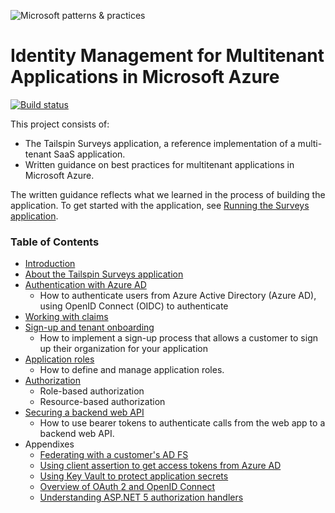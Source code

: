 ![Microsoft patterns & practices](http://pnp.azurewebsites.net/images/pnp-logo.png)

# Identity Management for Multitenant Applications in Microsoft Azure

[![Build status](https://ci.appveyor.com/api/projects/status/expd24tusuu7cowc/branch/master?svg=true)](https://ci.appveyor.com/project/mspnp/multitenant-saas-guidance/branch/master)

This project consists of:

- The Tailspin Surveys application, a reference implementation of a multi-tenant SaaS application.
- Written guidance on best practices for multitenant applications in Microsoft Azure.

The written guidance reflects what we learned in the process of building the application. To get started with the application, see [Running the Surveys application](docs/running-the-app.md).

### Table of Contents

- [Introduction](docs/01-intro.md)
- [About the Tailspin Surveys application](docs/02-tailspin-scenario.md)
- [Authentication with Azure AD](docs/03-authentication.md)
    - How to authenticate users from Azure Active Directory (Azure AD), using OpenID Connect (OIDC) to authenticate
- [Working with claims](docs/04-working-with-claims.md)
- [Sign-up and tenant onboarding](docs/05-tenant-signup.md)
    - How to implement a sign-up process that allows a customer to sign up their organization for your application
- [Application roles](docs/06-application-roles.md)
    - How to define and manage application roles.
- [Authorization](docs/07-authorization.md)
    - Role-based authorization
    - Resource-based authorization
- [Securing a backend web API](docs/08-web-api.md)
    - How to use bearer tokens to authenticate calls from the web app to a backend web API.
- Appendixes
    - [Federating with a customer's AD FS](docs/appendixes/adfs.md)
    - [Using client assertion to get access tokens from Azure AD](docs/appendixes/client-assertion.md)
    - [Using Key Vault to protect application secrets](docs/appendixes/key-vault.md)
    - [Overview of OAuth 2 and OpenID Connect](docs/appendixes/about-oauth2-oidc.md)
    - [Understanding ASP.NET 5 authorization handlers](docs/appendixes/aspnet5-authorization.md)
